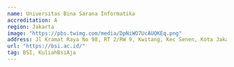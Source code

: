 ```yaml
---
name: Universitas Bina Sarana Informatika
accreditation: A
region: Jakarta
image: "https://pbs.twimg.com/media/DpNiWO7UcAUQKEq.png"
address: Jl Kramat Raya No 98, RT 2/RW 9, Kwitang, Kec Senen, Kota Jakarta Pusat
url: "https://bsi.ac.id/"
tag: BSI, KuliahBsiAja
---
```



